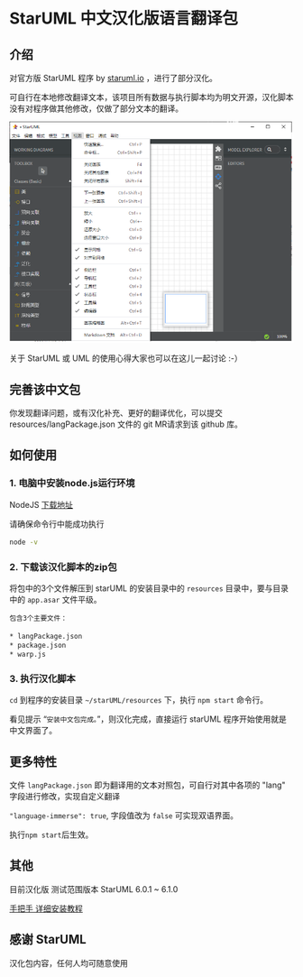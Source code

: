 # StarUML 中文汉化版语言翻译包

## 介绍

对官方版 StarUML 程序 by [staruml.io](https://staruml.io/) ，进行了部分汉化。

可自行在本地修改翻译文本，该项目所有数据与执行脚本均为明文开源，汉化脚本没有对程序做其他修改，仅做了部分文本的翻译。

![截图](./shot1.png)

关于 StarUML 或 UML 的使用心得大家也可以在这儿一起讨论 :-）

## 完善该中文包

你发现翻译问题，或有汉化补充、更好的翻译优化，可以提交 resources/langPackage.json 文件的 git MR请求到该 github 库。

## 如何使用

### 1. 电脑中安装node.js运行环境

NodeJS [下载地址](https://nodejs.org/) 


请确保命令行中能成功执行  
```bash
node -v
```

### 2. 下载该汉化脚本的zip包

将包中的3个文件解压到 starUML 的安装目录中的 ```resources``` 目录中，要与目录中的 ```app.asar``` 文件平级。

	包含3个主要文件：

	* langPackage.json
	* package.json
	* warp.js

### 3. 执行汉化脚本

```cd``` 到程序的安装目录 ```~/starUML/resources``` 下，执行 ```npm start``` 命令行。

看见提示  “```安装中文包完成。```”，则汉化完成，直接运行 starUML 程序开始使用就是中文界面了。

## 更多特性

文件 ```langPackage.json``` 即为翻译用的文本对照包，可自行对其中各项的 "lang" 字段进行修改，实现自定义翻译

```"language-immerse": true```, 字段值改为 ```false``` 可实现双语界面。

执行`npm start`后生效。

## 其他

目前汉化版 测试范围版本 StarUML 6.0.1 ~ 6.1.0

[手把手 详细安装教程](resources/汉化文档/详细使用方法/readme.md) 

## 感谢 StarUML 

汉化包内容，任何人均可随意使用